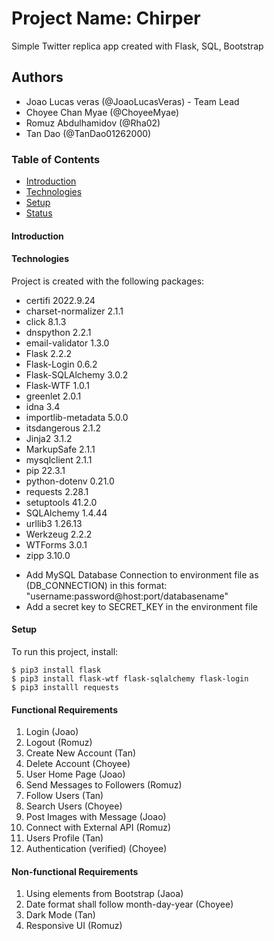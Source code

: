 # Project Name: Chirper
Simple Twitter replica app created with Flask, SQL, Bootstrap

## Authors
- Joao Lucas veras (@JoaoLucasVeras) - Team Lead
- Choyee Chan Myae (@ChoyeeMyae)
- Romuz Abdulhamidov (@Rha02)
- Tan Dao (@TanDao01262000)


### Table of Contents
* [Introduction](#Introduction)
* [Technologies](#Technologies)
* [Setup](#setup)
* [Status](#status)

#### Introduction


#### Technologies
Project is created with the following packages:

* certifi            2022.9.24
* charset-normalizer 2.1.1
* click              8.1.3
* dnspython          2.2.1
* email-validator    1.3.0
* Flask              2.2.2
* Flask-Login        0.6.2
* Flask-SQLAlchemy   3.0.2
* Flask-WTF          1.0.1
* greenlet           2.0.1
* idna               3.4
* importlib-metadata 5.0.0
* itsdangerous       2.1.2
* Jinja2             3.1.2
* MarkupSafe         2.1.1
* mysqlclient        2.1.1
* pip                22.3.1
* python-dotenv      0.21.0
* requests           2.28.1
* setuptools         41.2.0
* SQLAlchemy         1.4.44
* urllib3            1.26.13
* Werkzeug           2.2.2
* WTForms            3.0.1
* zipp               3.10.0

- Add MySQL Database Connection to environment file as (DB_CONNECTION) in this format: "username:password@host:port/databasename"
- Add a secret key to SECRET_KEY in the environment file

#### Setup
To run this project, install:
```
$ pip3 install flask
$ pip3 install flask-wtf flask-sqlalchemy flask-login
$ pip3 installl requests
```
#### Functional Requirements
1. Login (Joao)
2. Logout (Romuz)
3. Create New Account (Tan)
4. Delete Account (Choyee)
5. User Home Page (Joao)
6. Send Messages to Followers (Romuz)
7. Follow Users (Tan)
8. Search Users (Choyee)
9. Post Images with Message (Joao)
10. Connect with External API (Romuz)
11. Users Profile (Tan)
12. Authentication (verified) (Choyee)
#### Non-functional Requirements
1. Using elements from Bootstrap (Jaoa)
2. Date format shall follow month-day-year (Choyee)
3. Dark Mode (Tan)
4. Responsive UI (Romuz)
